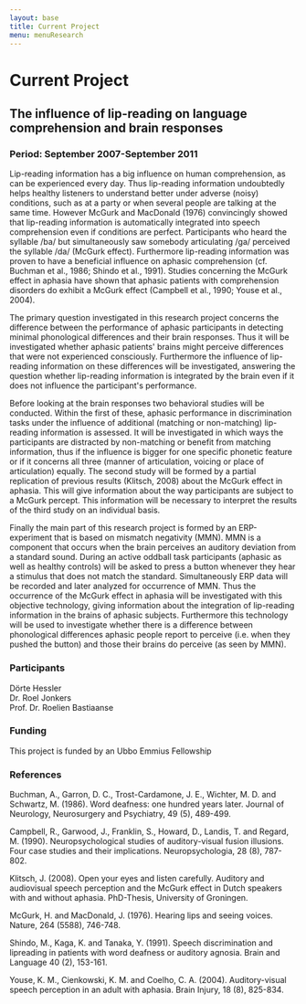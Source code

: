 ```yaml
---
layout: base
title: Current Project
menu: menuResearch
---
```


Current Project
============




The influence of lip-reading on language comprehension and brain responses
--------------------------------------------------------------------------


### Period: September 2007-September 2011

Lip-reading information has a big influence on human comprehension, as can be experienced every day. Thus lip-reading information undoubtedly helps healthy listeners to understand better under adverse (noisy) conditions, such as at a party or when several people are talking at the same time. However McGurk and MacDonald (1976) convincingly showed that lip-reading information is automatically integrated into speech comprehension even if conditions are perfect. Participants who heard the syllable /ba/ but simultaneously saw somebody articulating /ga/ perceived the syllable /da/ (McGurk effect). Furthermore lip-reading information was proven to have a beneficial influence on aphasic comprehension (cf. Buchman et al., 1986; Shindo et al., 1991). Studies concerning the McGurk effect in aphasia have shown that aphasic patients with comprehension disorders do exhibit a McGurk effect (Campbell et al., 1990; Youse et al., 2004).

The primary question investigated in this research project concerns the difference between the performance of aphasic participants in detecting minimal phonological differences and their brain responses. Thus it will be investigated whether aphasic patients' brains might perceive differences that were not experienced consciously. Furthermore the influence of lip-reading information on these differences will be investigated, answering the question whether lip-reading information is integrated by the brain even if it does not influence the participant's performance.

Before looking at the brain responses two behavioral studies will be conducted. Within the first of these, aphasic performance in discrimination tasks under the influence of additional (matching or non-matching) lip-reading information is assessed. It will be investigated in which ways the participants are distracted by non-matching or benefit from matching information, thus if the influence is bigger for one specific phonetic feature or if it concerns all three (manner of articulation, voicing or place of articulation) equally. The second study will be formed by a partial replication of previous results (Klitsch, 2008) about the McGurk effect in aphasia. This will give information about the way participants are subject to a McGurk percept. This information will be necessary to interpret the results of the third study on an individual basis.

Finally the main part of this research project is formed by an ERP-experiment that is based on mismatch negativity (MMN). MMN is a component that occurs when the brain perceives an auditory deviation from a standard sound. During an active oddball task participants (aphasic as well as healthy controls) will be asked to press a button whenever they hear a stimulus that does not match the standard. Simultaneously ERP data will be recorded and later analyzed for occurrence of MMN. Thus the occurrence of the McGurk effect in aphasia will be investigated with this objective technology, giving information about the integration of lip-reading information in the brains of aphasic subjects. Furthermore this technology will be used to investigate whether there is a difference between phonological differences aphasic people report to perceive (i.e. when they pushed the button) and those their brains do perceive (as seen by MMN).
	
### Participants

D&ouml;rte Hessler  
Dr. Roel Jonkers  
Prof. Dr. Roelien Bastiaanse  

### Funding

This project is funded by an Ubbo Emmius Fellowship

### References

Buchman, A., Garron, D. C., Trost-Cardamone, J. E., Wichter, M. D. and Schwartz, M. (1986). Word deafness: one hundred years later. Journal of Neurology, Neurosurgery and Psychiatry, 49 (5), 489-499.

Campbell, R., Garwood, J., Franklin, S., Howard, D., Landis, T. and Regard, M. (1990). Neuropsychological studies of auditory-visual fusion illusions. Four case studies and their implications. Neuropsychologia, 28 (8), 787-802.

Klitsch, J. (2008). Open your eyes and listen carefully. Auditory and audiovisual speech perception and the McGurk effect in Dutch speakers with and without aphasia. PhD-Thesis, University of Groningen.

McGurk, H. and MacDonald, J. (1976). Hearing lips and seeing voices. Nature, 264 (5588), 746-748.

Shindo, M., Kaga, K. and Tanaka, Y. (1991). Speech discrimination and lipreading in patients with word deafness or auditory agnosia. Brain and Language 40 (2), 153-161.

Youse, K. M., Cienkowski, K. M. and Coelho, C. A. (2004). Auditory-visual speech perception in an adult with aphasia. Brain Injury, 18 (8), 825-834.
